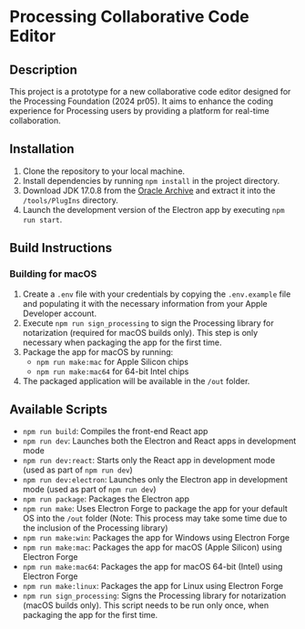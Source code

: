 # Processing Collaborative Code Editor

## Description
This project is a prototype for a new collaborative code editor designed for the Processing Foundation (2024 pr05). It aims to enhance the coding experience for Processing users by providing a platform for real-time collaboration.

## Installation
1. Clone the repository to your local machine.
2. Install dependencies by running `npm install` in the project directory.
3. Download JDK 17.0.8 from the [Oracle Archive](https://www.oracle.com/java/technologies/javase/jdk17-archive-downloads.html) and extract it into the `/tools/PlugIns` directory.
4. Launch the development version of the Electron app by executing `npm run start`.

## Build Instructions
### Building for macOS
1. Create a `.env` file with your credentials by copying the `.env.example` file and populating it with the necessary information from your Apple Developer account.
2. Execute `npm run sign_processing` to sign the Processing library for notarization (required for macOS builds only). This step is only necessary when packaging the app for the first time.
3. Package the app for macOS by running:
   - `npm run make:mac` for Apple Silicon chips
   - `npm run make:mac64` for 64-bit Intel chips
4. The packaged application will be available in the `/out` folder.

## Available Scripts
- `npm run build`: Compiles the front-end React app
- `npm run dev`: Launches both the Electron and React apps in development mode
- `npm run dev:react`: Starts only the React app in development mode (used as part of `npm run dev`)
- `npm run dev:electron`: Launches only the Electron app in development mode (used as part of `npm run dev`)
- `npm run package`: Packages the Electron app
- `npm run make`: Uses Electron Forge to package the app for your default OS into the `/out` folder (Note: This process may take some time due to the inclusion of the Processing library)
- `npm run make:win`: Packages the app for Windows using Electron Forge
- `npm run make:mac`: Packages the app for macOS (Apple Silicon) using Electron Forge
- `npm run make:mac64`: Packages the app for macOS 64-bit (Intel) using Electron Forge
- `npm run make:linux`: Packages the app for Linux using Electron Forge
- `npm run sign_processing`: Signs the Processing library for notarization (macOS builds only). This script needs to be run only once, when packaging the app for the first time.
